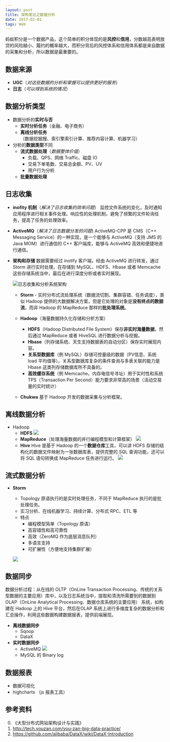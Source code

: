 ```yaml
---
layout: post
title: 架构笔记之数据分析
date: 2017-02-01
tags: Web
---
```


蚂蚁积分是一个数据产品，这个简单的积分体现的是**风控**和**信用**，分数越高表明放贷的风险越小、履约的概率越大，而积分背后的风控体系和信用体系都是来自数据的采集和分析，所以数据是最重要的。

<!-- more -->

数据来源
---
* **UGC**（*对这些数据的分析和掌握可以提供更好的服务*）
* **日志**（*可以得到系统的情况*）

数据分析类型
---
* 数据分析的**实时与否**
  * **实时分析任务**（金融、电子商务）
  * **离线分析任务**（数据挖掘搜、索引擎索引计算、推荐内容计算、机器学习）
* 分析的**数据类型**不同
  * **流式数据处理**（*数据整体价值*）
    * 负载、QPS、网络 Traffic、磁盘 IO
    * 交易下单笔数、交易总金额、PV、UV
    * 用户行为分析
  * **批量数据处理**

日志收集
---
* **inofity 机制**（*解决了日志收集的效率问题*）
  监控文件系统的变化，及时通知应用程序进行相关事件处理。响应性的处理机制，避免了频繁的文件轮询任务，提高了任务的处理效率。

* **ActiveMQ**（*解决了日志数据分发的问题*)
  ActiveMQ-CPP 是 CMS（C++ Messaging Service）的一种实现，是一个能够与 ActiveMQ（支持 JMS 的 Java MOM）进行通信的 C++ 客户端库，能够与 ActiveMQ 高效和便捷地进行通信。

* **架构和存储**
  数据需要经过 inotify 客户端，经由 ActiveMQ 进行转发，通过 Storm 进行实时处理，在存储到 MySQL、HDFS、Hbase 或者 Memcache 这些存储系统当中，最后在进行深度分析或者实时展现。

  ![日志收集和分析系统架构](http://upload-images.jianshu.io/upload_images/620698-119c11e12169cd7e.png)

  * **Storm** - 实时分布式流处理系统（数据流切割、集群容错、任务调度），类似 Hadoop 提供的大数据解决方案，但是它处理的对象是**没有终点的数据流**，而非 Hadoop 的 MapReduce 那样的**批处理系统**。
  * **Hadoop**（海量数据持久化存储和分析方案）
    * **HDFS**（Hadoop Distributed File System）保存**非实时海量数据**，然后通过 MapReduce 或者 HiveSQL 进行数据分析与挖掘。
    * **Hbase**（列存储系统、天生支持数据表的自动分区）保存实时展现内容。
    * **关系型数据库**（例 MySQL）存储可控量级的数据（PV信息、系统 load 平均值等）。关系型数据库复杂的条件查询与多表关联的能力是 Hbase 这类列存储数据库所不具备的。
    * **高效缓存系统**（例 Memcache，内存电信号寻址）用于实时性和系统 TPS（Transaction Per Second）能力要求非常高的场景（活动交易量的实时统计）

  * **Chukwa**
    基于 Hadoop 开发的数据采集与分析框架。

离线数据分析
---
* Hadoop
  * **HDFS**
    ![](https://hadoop.apache.org/docs/r1.2.1/images/hdfsarchitecture.gif)
  * **MapReduce**（处理海量数据的并行编程模型和计算框架）
    ![](http://upload-images.jianshu.io/upload_images/620698-862e495ff97953e7.png)
  * **Hive**
    Hive 是基于 Hadoop 的一个**数据仓库**工具，可以讲 HDFS 存储的结构化的数据文件映射为一张数据库表，提供完整的 SQL 查询功能，还可以将 SQL 语句转换成 MapReduce 任务进行运行。
    ![](http://upload-images.jianshu.io/upload_images/620698-f5a1fcc0e1d9f341.png?imageMogr2/auto-orient/strip%7CimageView2/2/w/1240)

流式数据分析
---
* **Storm**
  * Topology 原语执行的是实时处理任务，不同于 MapReduce 执行的是批处理任务。
  * 实习分析、在线机器学习、持续计算、分布式 RPC、ETL 等
  * 特点
    * 编程模型简单（Topology 原语）
    * 高容错性和高可靠性
    * 高效（ZeroMQ 作为底层消息队列）
    * 多语言支持
    * 可扩展性（方便地支持集群扩展）

  ![](http://upload-images.jianshu.io/upload_images/620698-8ea1b43dc2421b8d.png)

数据同步
---
数据分析过程：从在线的 OLTP（OnLine Transaction Processing、传统的关系型数据的主要应用）库中，以及日志系统当中，提取和清洗所需要到的数据到 OLAP（OnLine Analytical Processing、数据仓库系统的主要应用） 系统，如构建在 Hadoop 上的 Hive 平台，然后在OLAP 系统上进行多维度复杂的数据分析和汇总操作，利用这些数据构建数据报表，提供前端展现。

* **离线数据同步**
  * Sqoop
  * DataX
* **实时数据同步**
  * ActiveMQ
    ![](http://upload-images.jianshu.io/upload_images/620698-74b47f6dd1ba3d8d.png?imageMogr2/auto-orient/strip%7CimageView2/2/w/1240)
  * MySQL 的 Binary log

数据报表
---
* 数据可视化
* highcharts （js 报表工具）

参考资料
---
0. 《大型分布式网站架构设计与实践》
0. http://tech.youzan.com/you-zan-big-data-practice/
0. https://github.com/alibaba/DataX/wiki/DataX-Introduction